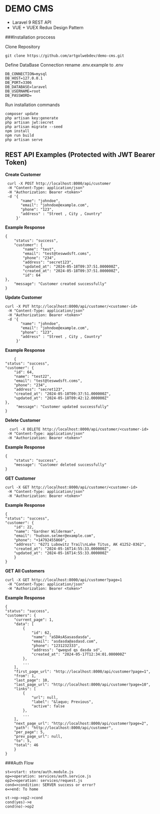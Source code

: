 # DEMO CMS 

- Laravel 9 REST API 
- VUE + VUEX Redux Design Pattern 


###Installation proccess


Clone Repository

`git clone https://github.com/artgolwebdev/demo-cms.git`

Define DataBase Connection
rename .env.example to .env

	DB_CONNECTION=mysql
	DB_HOST=127.0.0.1
	DB_PORT=3306
	DB_DATABASE=laravel
	DB_USERNAME=root
	DB_PASSWORD=

Run installation commands

    composer update 
    php artisan key:generate
    php artisan jwt:secret
    php artisan migrate --seed 
	npm install
	npm run build 
	php artisan serve 

## REST API Examples (Protected with JWT Bearer Token)
**Create Customer**

	 curl -X POST http://localhost:8000/api/customer 
     -H "Content-Type: application/json" 
     -H "Authorization: Bearer <token>" 
     -d '{
           "name": "johndoe",
           "email": "johndoe@example.com",
           "phone": "123",
		   "address" : "Street , City , Country"
         }'
		 

**Example Response**

	{
    	"status": "success",
    	"customer": {
        	"name": "test",
        	"email": "test@teswwdsft.coms",
        	"phone": "234",
        	"address": "secret123",
        	"updated_at": "2024-05-18T09:37:51.000000Z",
        	"created_at": "2024-05-18T09:37:51.000000Z",
        	"id": 64
    },
    	"message": "Customer created successfully"
	}

**Update Customer**

	curl -X PUT http://localhost:8000/api/customer/<customer-id>
     -H "Content-Type: application/json" 
     -H "Authorization: Bearer <token>" 
     -d '{
           "name": "johndoe",
           "email": "johndoe@example.com",
           "phone": "123",
		   "address" : "Street , City , Country"
         }'

**Example Response**

		{
    "status": "success",
    "customer": {
        "id": 64,
        "name": "test22",
        "email": "test@teswwdsft.coms",
        "phone": "234",
        "address": "secret123",
        "created_at": "2024-05-18T09:37:51.000000Z",
        "updated_at": "2024-05-18T09:42:12.000000Z"
    },
   		 "message": "Customer updated successfully"
	}

**Delete Customer**

	  curl -X DELETE http://localhost:8000/api/customer/<customer-id>
     -H "Content-Type: application/json" 
     -H "Authorization: Bearer <token>" 

**Example Response**
		
	{
    	"status": "success",
    	"message": "Customer deleted successfully"
	}


**GET Customer**

	curl -X GET http://localhost:8000/api/customer/<customer-id> 
     -H "Content-Type: application/json" 
     -H "Authorization: Bearer <token>" 

**Example Response**

	{
    "status": "success",
    "customer": {
        "id": 22,
        "name": "Gardner Wilderman",
        "email": "hudson.selmer@example.com",
        "phone": "+14792455860",
        "address": "6271 Lubowitz Trail\nLake Titus, AK 41252-8362",
        "created_at": "2024-05-16T14:55:33.000000Z",
        "updated_at": "2024-05-16T14:55:33.000000Z"
    	}
	}

**GET All Customers**

	curl -X GET http://localhost:8000/api/customer?page=1 
     -H "Content-Type: application/json" 
     -H "Authorization: Bearer <token>" 

**Example Response**

	{
    "status": "success",
    "customers": {
        "current_page": 1,
        "data": [
            {
                "id": 62,
                "name": "aSDAsASasasdasda",
                "email": "asdasda@asdasd.com",
                "phone": "1231232333",
                "address": "qweqsd qs dasda sd",
                "created_at": "2024-05-17T12:34:01.000000Z"
            },
            ...
        ],
        "first_page_url": "http://localhost:8000/api/customer?page=1",
        "from": 1,
        "last_page": 10,
        "last_page_url": "http://localhost:8000/api/customer?page=10",
        "links": [
            {
                "url": null,
                "label": "&laquo; Previous",
                "active": false
            },
            ...
        ],
        "next_page_url": "http://localhost:8000/api/customer?page=2",
        "path": "http://localhost:8000/api/customer",
        "per_page": 5,
        "prev_page_url": null,
        "to": 5,
        "total": 46
    	}
	}


###Auth Flow

```flow
st=>start: store/auth.module.js
op=>operation: services/auth.service.js 
op2=>operation: services/request.js
cond=>condition: SERVER success or error?
e=>end: To home

st->op->op2->cond
cond(yes)->e
cond(no)->op2
```
